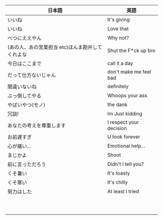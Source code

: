 | 日本語 | 英語 |
| --- | --- |
| いいね | It's giving |
| いいね | Love that |
| べつにええやん | Why not? |
| (あの人、あの営業担当 etc)ほんま勘弁してくれよな | Shut the F*ck up bro |
| 今日はここまで | call it a day |
| だって仕方ないじゃん | don't make me feel bad |
| 間違いないね | definitely |
| ぶっ倒してやる | Whoops your ass |
| やばいやつ(モノ) | the dank |
| 冗談! | Im Just kidding |
| あなたの考えを尊重します | I respect your decision |
| お前遅すぎ | U took forever |
| 心が痛い... | Emotional help... |
| まじかよ | Shoot |
| 前に言っただろう | Didn't I tell you? |
| くそ暑い | It's toasty |
| くそ寒い | It's chilly |
| 努力はした | At least I tried |
|||
|||
|||
|||
|||
|||
|||
|||
|||
|||

